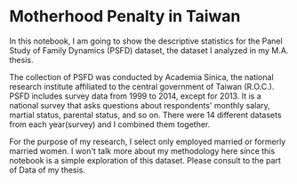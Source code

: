 # Motherhood Penalty in Taiwan

In this notebook, I am going to show the descriptive statistics for the Panel Study of Family Dynamics (PSFD) dataset, the dataset I analyzed in my M.A. thesis.

The collection of PSFD was conducted by Academia Sinica, the national research institute affiliated to the central government of Taiwan (R.O.C.). PSFD includes survey data from 1999 to 2014, except for 2013. It is a national survey that asks questions about respondents' monthly salary, martial status, parental status, and so on. There were 14 different datasets from each year(survey) and I combined them together. 

For the purpose of my research, I select only employed married or formerly married women. I won't talk more about my methodology here since this notebook is a simple exploration of this dataset. Please consult to the part of Data of my thesis. 

